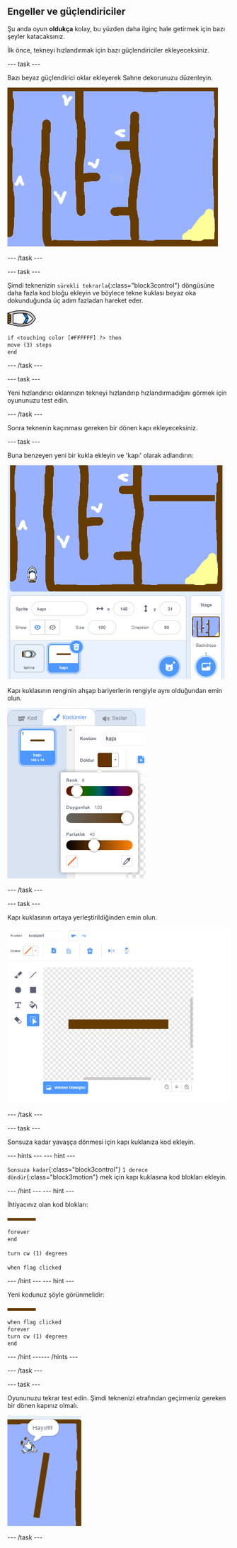 ## Engeller ve güçlendiriciler

Şu anda oyun **oldukça** kolay, bu yüzden daha ilginç hale getirmek için bazı şeyler katacaksınız.

İlk önce, tekneyi hızlandırmak için bazı güçlendiriciler ekleyeceksiniz.

--- task ---

Bazı beyaz güçlendirici oklar ekleyerek Sahne dekorunuzu düzenleyin.

![ekran görüntüsü](images/boat-boost.png)

--- /task ---

--- task ---

Şimdi teknenizin `sürekli tekrarla`{:class="block3control"} döngüsüne daha fazla kod bloğu ekleyin ve böylece tekne kuklası beyaz oka dokunduğunda üç adım fazladan hareket eder.

![tekne-kuklası](images/boat_resize.png)

```blocks3
if <touching color [#FFFFFF] ?> then
move (3) steps
end
```

--- /task ---

--- task ---

Yeni hızlandırıcı oklarınızın tekneyi hızlandırıp hızlandırmadığını görmek için oyununuzu test edin.

--- /task ---

Sonra teknenin kaçınması gereken bir dönen kapı ekleyeceksiniz.

--- task ---

Buna benzeyen yeni bir kukla ekleyin ve 'kapı' olarak adlandırın:

![ekran görüntüsü](images/boat-gate.png)

Kapı kuklasının renginin ahşap bariyerlerin rengiyle aynı olduğundan emin olun.

![ekran görüntüsü](images/brown-hsv.png)

--- /task ---

--- task ---

Kapı kuklasının ortaya yerleştirildiğinden emin olun.

![ekran görüntüsü](images/boat-center.png)

--- /task ---

--- task ---

Sonsuza kadar yavaşça dönmesi için kapı kuklanıza kod ekleyin.

--- hints ---
 --- hint ---

`Sonsuza kadar`{:class="block3control"} `1 derece döndür`{:class="block3motion"} mek için kapı kuklasına kod blokları ekleyin.

--- /hint --- --- hint ---

İhtiyacınız olan kod blokları:

![kapı](images/gate.png)

```blocks3
forever
end

turn cw (1) degrees

when flag clicked
```

--- /hint --- --- hint ---

Yeni kodunuz şöyle görünmelidir:

![kapı](images/gate.png)

```blocks3
when flag clicked
forever
turn cw (1) degrees
end
```

--- /hint ------ /hints ---

--- /task ---

--- task ---

Oyununuzu tekrar test edin. Şimdi teknenizi etrafından geçirmeniz gereken bir dönen kapınız olmalı.

![ekran görüntüsü](images/boat-gate-test.png)

--- /task ---